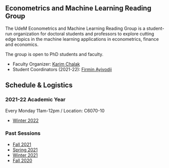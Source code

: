 ## Econometrics and Machine Learning Reading Group

The UdeM Econometrics and Machine Learning Reading Group is a student-run organization for doctoral students and professors to explore cutting edge topics in the machine learning applications in econometrics, finance and economics.

The group is open to PhD students and faculty.
- Faculty Organizer: [Karim Chalak](https://www.kchalak.com/)
- Student Coordinators (2021-22): [Firmin Ayivodji](https://voices.uchicago.edu/adityachaudhry/)

## Schedule & Logistics
### 2021-22 Academic Year
Every Monday 11am-12pm / Location: C6070-10
- [Winter 2022](2022W.md)

### Past Sessions
- [Fall 2021](2021F.md)
- [Spring 2021](2021S.md)
- [Winter 2021](2020W.md)
- [Fall 2020](2020F.md)
